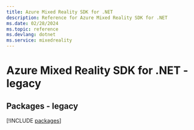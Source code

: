 ```yaml
---
title: Azure Mixed Reality SDK for .NET
description: Reference for Azure Mixed Reality SDK for .NET
ms.date: 02/28/2024
ms.topic: reference
ms.devlang: dotnet
ms.service: mixedreality
---
```

# Azure Mixed Reality SDK for .NET - legacy
## Packages - legacy
[!INCLUDE [packages](mixed-reality-index.md)]